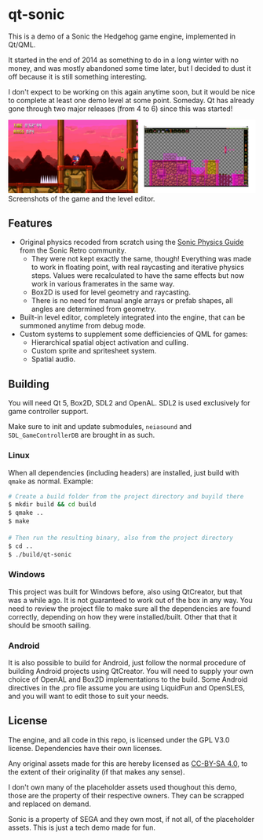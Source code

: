 # qt-sonic

This is a demo of a Sonic the Hedgehog game engine, implemented in Qt/QML.

It started in the end of 2014 as something to do in a long winter with no money,
and was mostly abandoned some time later, but I decided to dust it off because it is still something interesting.

I don't expect to be working on this again anytime soon, but it would be nice to complete 
at least one demo level at some point. Someday. Qt has already gone through two major releases (from 4 to 6)
since this was started!

![Readme](./doc/readme.png)
Screenshots of the game and the level editor.

## Features

* Original physics recoded from scratch using the [Sonic Physics Guide](https://info.sonicretro.org/Sonic_Physics_Guide) from the Sonic Retro community.
    * They were not kept exactly the same, though! Everything was made to work in floating point, with real raycasting and iterative physics steps. Values were recalculated
      to have the same effects but now work in various framerates in the same way.
    * Box2D is used for level geometry and raycasting. 
    * There is no need for manual angle arrays or prefab shapes, all angles are determined from geometry.
* Built-in level editor, completely integrated into the engine, that can be summoned anytime from debug mode.
* Custom systems to supplement some defficiencies of QML for games:
    * Hierarchical spatial object activation and culling.
    * Custom sprite and spritesheet system.
    * Spatial audio.

## Building


You will need Qt 5, Box2D, SDL2 and OpenAL. SDL2 is used exclusively for game controller support.

Make sure to init and update submodules, `neiasound` and `SDL_GameControllerDB` are brought in as such.


### Linux

When all dependencies (including headers) are installed, just build with `qmake` as normal. Example:

```bash
# Create a build folder from the project directory and buyild there
$ mkdir build && cd build
$ qmake ..
$ make 

# Then run the resulting binary, also from the project directory
$ cd ..
$ ./build/qt-sonic
```

### Windows

This project was built for Windows before, also using QtCreator, but that was a while ago.
It is not guaranteed to work out of the box in any way. You need to review the project file to make sure all the dependencies are found correctly, depending on how they were installed/built. Other that that it should be smooth sailing.


### Android

It is also possible to build for Android, just follow the normal procedure of 
building Android projects using QtCreator. You will need to supply your own choice of
OpenAL and Box2D implementations to the build. Some Android directives in the .pro file 
assume you are using LiquidFun and OpenSLES, and you will want to edit those to suit your needs.

## License

The engine, and all code in this repo, is licensed under the GPL V3.0 license. 
Dependencies have their own licenses.

Any original assets made for this are hereby licensed as [CC-BY-SA 4.0](https://creativecommons.org/licenses/by-sa/4.0/deed.en), 
to the extent of their originality (if that makes any sense).

I don't own many of the placeholder assets used thoughout this demo, those
are the property of their respective owners. They can be scrapped and replaced on demand.

Sonic is a property of SEGA and they own most, if not all, of the placeholder assets. 
This is just a tech demo made for fun.
